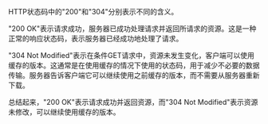 HTTP状态码中的"200"和"304"分别表示不同的含义。

"200 OK"表示请求成功，服务器已成功处理请求并返回所请求的资源。这是一种正常的响应状态码，表示服务器已经成功地处理了请求。

"304 Not Modified"表示在条件GET请求中，资源未发生变化，客户端可以使用缓存的版本。这通常是在使用缓存的情况下使用的状态码，用于减少不必要的数据传输。服务器告诉客户端它可以继续使用之前缓存的版本，而不需要从服务器重新下载。

总结起来，"200 OK"表示请求成功并返回资源，而"304 Not Modified"表示资源未修改，可以继续使用缓存的版本。